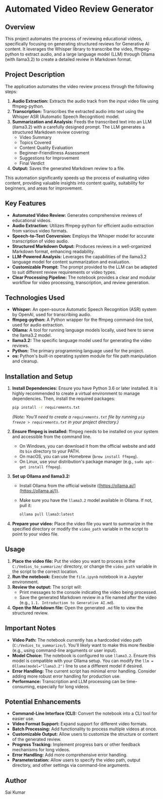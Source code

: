 # Automated Video Review Generator

## Overview

This project automates the process of reviewing educational videos, specifically focusing on generating structured reviews for Generative AI content. It leverages the Whisper library to transcribe the video, ffmpeg-python to extract audio, and a large language model (LLM) through Ollama (with llama3.2) to create a detailed review in Markdown format.

## Project Description

The application automates the video review process through the following steps:

1.  **Audio Extraction:** Extracts the audio track from the input video file using ffmpeg-python.
2.  **Transcription:** Transcribes the extracted audio into text using the Whisper ASR (Automatic Speech Recognition) model.
3.  **Summarization and Analysis:** Feeds the transcribed text into an LLM (llama3.2) with a carefully designed prompt. The LLM generates a structured Markdown review covering:
    * Video Summary
    * Topics Covered
    * Content Quality Evaluation
    * Beginner-Friendliness Assessment
    * Suggestions for Improvement
    * Final Verdict
4.  **Output:** Saves the generated Markdown review to a file.

This automation significantly speeds up the process of evaluating video content, providing valuable insights into content quality, suitability for beginners, and areas for improvement.

## Key Features

* **Automated Video Review:** Generates comprehensive reviews of educational videos.
* **Audio Extraction:** Utilizes ffmpeg-python for efficient audio extraction from various video formats.
* **Speech-to-Text Conversion:** Employs the Whisper model for accurate transcription of video audio.
* **Structured Markdown Output:** Produces reviews in a well-organized Markdown format, enhancing readability.
* **LLM-Powered Analysis:** Leverages the capabilities of the llama3.2 language model for content summarization and evaluation.
* **Customizable Prompt:** The prompt provided to the LLM can be adapted to suit different review requirements or video types.
* **Clear Processing Pipeline:** The notebook provides a clear and modular workflow for video processing, transcription, and review generation.

## Technologies Used

* **Whisper:** An open-source Automatic Speech Recognition (ASR) system by OpenAI, used for transcribing audio.
* **ffmpeg-python:** A Python wrapper for the ffmpeg command-line tool, used for audio extraction.
* **Ollama:** A tool for running language models locally, used here to serve the llama3.2 model.
* **llama3.2:** The specific language model used for generating the video reviews.
* **Python:** The primary programming language used for the project.
* **os:** Python's built-in operating system module for file path manipulation and cleanup.

## Installation and Setup

1.  **Install Dependencies:** Ensure you have Python 3.6 or later installed. It is highly recommended to create a virtual environment to manage dependencies. Then, install the required packages:

    ```bash
    pip install -r requirements.txt
    ```

    *(Note: You'll need to create a `requirements.txt` file by running `pip freeze > requirements.txt` in your project directory.)*

2.  **Ensure ffmpeg is installed:** ffmpeg needs to be installed on your system and accessible from the command line.
    * On Windows, you can download it from the official website and add its `bin` directory to your PATH.
    * On macOS, you can use Homebrew (`brew install ffmpeg`).
    * On Linux, use your distribution's package manager (e.g., `sudo apt-get install ffmpeg`).

3.  **Set up Ollama and llama3.2:**
    * Install Ollama from the official website ([https://ollama.ai/](https://ollama.ai/)).
    * Make sure you have the `llama3.2` model available in Ollama.  If not, pull it:

        ```bash
        ollama pull llama3:latest
        ```

4.  **Prepare your video:** Place the video file you want to summarize in the specified directory or modify the `video_path` variable in the script to point to your video file.

## Usage

1.  **Place the video file:** Put the video you want to process in the `C:/Vedios_to_summarize/` directory, or change the `video_path` variable in the script to the correct location.
2.  **Run the notebook:** Execute the `file.ipynb` notebook in a Jupyter environment.
3.  **Review the output:** The script will:
    * Print messages to the console indicating the video being processed.
    * Save the generated Markdown review in a file named after the video (e.g., `1.1. Introduction to Generative AI.md`).
4.  **Open the Markdown file:** Open the generated `.md` file to view the structured review.

## Important Notes

* **Video Path:** The notebook currently has a hardcoded video path (`C:/Vedios_to_summarize/`).  You'll likely want to make this more flexible (e.g., using command-line arguments or user input).
* **Model Choice:** The notebook is configured to use `llama3.2`.  Ensure this model is compatible with your Ollama setup. You can modify the `llm = Ollama(model="llama3.2")` line to use a different model if desired.
* **Error Handling:** The current script has minimal error handling.  Consider adding more robust error handling for production use.
* **Performance:** Transcription and LLM processing can be time-consuming, especially for long videos.

## Potential Enhancements

* **Command-Line Interface (CLI):** Convert the notebook into a CLI tool for easier use.
* **Video Format Support:** Expand support for different video formats.
* **Batch Processing:** Add functionality to process multiple videos at once.
* **Customizable Output:** Allow users to customize the structure or content of the generated review.
* **Progress Tracking:** Implement progress bars or other feedback mechanisms for long videos.
* **Error Handling:** Add more comprehensive error handling.
* **Parameterization:** Allow users to specify the video path, output directory, and other settings via command-line arguments.

## Author

Sai Kumar
